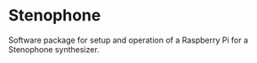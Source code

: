 # Stenophone

Software package for setup and operation of a Raspberry Pi for a Stenophone synthesizer.